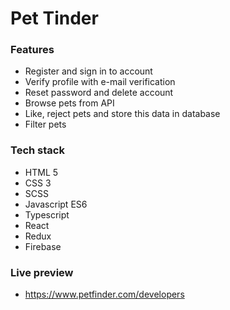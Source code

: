 # Pet Tinder

### Features
- Register and sign in to account
- Verify profile with e-mail verification
- Reset password and delete account
- Browse pets from API
- Like, reject pets and store this data in database
- Filter pets

### Tech stack
- HTML 5
- CSS 3
- SCSS
- Javascript ES6
- Typescript
- React
- Redux
- Firebase

### Live preview
- https://www.petfinder.com/developers
